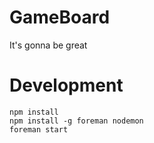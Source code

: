 # GameBoard

It's gonna be great


# Development

    npm install
    npm install -g foreman nodemon
    foreman start
